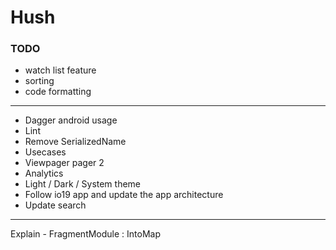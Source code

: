 # Hush

### TODO
- watch list feature
- sorting
- code formatting



----------------------------------------------
- Dagger android usage 
- Lint
- Remove SerializedName
- Usecases
- Viewpager pager 2
- Analytics
- Light / Dark / System theme 
- Follow io19 app and update the app architecture 
- Update search



-------------------------------------
Explain 
    - FragmentModule : IntoMap
    
